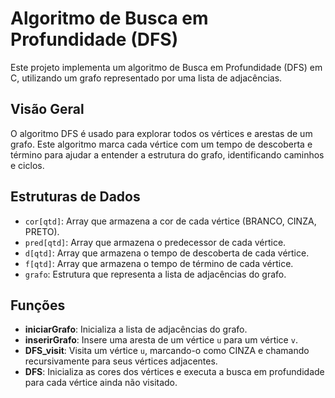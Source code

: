 # Algoritmo de Busca em Profundidade (DFS)

Este projeto implementa um algoritmo de Busca em Profundidade (DFS) em C, utilizando um grafo representado por uma lista de adjacências.

## Visão Geral

O algoritmo DFS é usado para explorar todos os vértices e arestas de um grafo. Este algoritmo marca cada vértice com um tempo de descoberta e término para ajudar a entender a estrutura do grafo, identificando caminhos e ciclos.

## Estruturas de Dados

- `cor[qtd]`: Array que armazena a cor de cada vértice (BRANCO, CINZA, PRETO).
- `pred[qtd]`: Array que armazena o predecessor de cada vértice.
- `d[qtd]`: Array que armazena o tempo de descoberta de cada vértice.
- `f[qtd]`: Array que armazena o tempo de término de cada vértice.
- `grafo`: Estrutura que representa a lista de adjacências do grafo.

## Funções

- **iniciarGrafo**: Inicializa a lista de adjacências do grafo.
- **inserirGrafo**: Insere uma aresta de um vértice `u` para um vértice `v`.
- **DFS_visit**: Visita um vértice `u`, marcando-o como CINZA e chamando recursivamente para seus vértices adjacentes.
- **DFS**: Inicializa as cores dos vértices e executa a busca em profundidade para cada vértice ainda não visitado.
